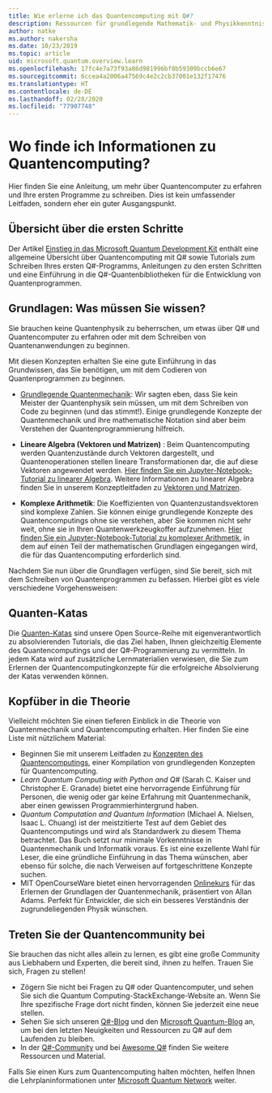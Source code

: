 ```yaml
---
title: Wie erlerne ich das Quantencomputing mit Q#?
description: Ressourcen für grundlegende Mathematik- und Physikkenntnisse, die Ihnen den Einstieg in das Quantencomputing erleichtern.
author: natke
ms.author: nakersha
ms.date: 10/23/2019
ms.topic: article
uid: microsoft.quantum.overview.learn
ms.openlocfilehash: 17fc4e7a73f93a86d981996bf8b59309bccb6e67
ms.sourcegitcommit: 6ccea4a2006a47569c4e2c2cb37001e132f17476
ms.translationtype: HT
ms.contentlocale: de-DE
ms.lasthandoff: 02/28/2020
ms.locfileid: "77907748"
---
```

# <a name="how-to-learn-about-quantum-computing"></a>Wo finde ich Informationen zu Quantencomputing?

Hier finden Sie eine Anleitung, um mehr über Quantencomputer zu erfahren und Ihre ersten Programme zu schreiben. Dies ist kein umfassender Leitfaden, sondern eher ein guter Ausgangspunkt.

## <a name="getting-started-overview"></a>Übersicht über die ersten Schritte

Der Artikel [Einstieg in das Microsoft Quantum Development Kit](xref:microsoft.quantum.welcome) enthält eine allgemeine Übersicht über Quantencomputing mit Q# sowie Tutorials zum Schreiben Ihres ersten Q#-Programms, Anleitungen zu den ersten Schritten und eine Einführung in die Q#-Quantenbibliotheken für die Entwicklung von Quantenprogrammen.

## <a name="learning-the-basics-what-do-you-need-to-know"></a>Grundlagen: Was müssen Sie wissen?

Sie brauchen keine Quantenphysik zu beherrschen, um etwas über Q# und Quantencomputer zu erfahren oder mit dem Schreiben von Quantenanwendungen zu beginnen.

Mit diesen Konzepten erhalten Sie eine gute Einführung in das Grundwissen, das Sie benötigen, um mit dem Codieren von Quantenprogrammen zu beginnen.  

* [Grundlegende Quantenmechanik](xref:microsoft.quantum.concepts.intro): Wir sagten eben, dass Sie kein Meister der Quantenphysik sein müssen, um mit dem Schreiben von Code zu beginnen (und das stimmt!). Einige grundlegende Konzepte der Quantenmechanik und ihre mathematische Notation sind aber beim Verstehen der Quantenprogrammierung hilfreich.

* **Lineare Algebra (Vektoren und Matrizen)** : Beim Quantencomputing werden Quantenzustände durch Vektoren dargestellt, und Quantenoperationen stellen lineare Transformationen dar, die auf diese Vektoren angewendet werden.  [Hier finden Sie ein Jupyter-Notebook-Tutorial zu linearer Algebra](https://github.com/microsoft/QuantumKatas/tree/master/tutorials/LinearAlgebra).  Weitere Informationen zu linearer Algebra finden Sie in unserem Konzeptleitfaden zu [Vektoren und Matrizen](xref:microsoft.quantum.concepts.vectors).

* **Komplexe Arithmetik**: Die Koeffizienten von Quantenzustandsvektoren sind komplexe Zahlen. Sie können einige grundlegende Konzepte des Quantencomputings ohne sie verstehen, aber Sie kommen nicht sehr weit, ohne sie in Ihren Quantenwerkzeugkoffer aufzunehmen.  [Hier finden Sie ein Jupyter-Notebook-Tutorial zu komplexer Arithmetik](https://github.com/microsoft/QuantumKatas/tree/master/tutorials/ComplexArithmetic), in dem auf einen Teil der mathematischen Grundlagen eingegangen wird, die für das Quantencomputing erforderlich sind. 

Nachdem Sie nun über die Grundlagen verfügen, sind Sie bereit, sich mit dem Schreiben von Quantenprogrammen zu befassen.  Hierbei gibt es viele verschiedene Vorgehensweisen:

## <a name="do-the-quantum-katas"></a>Quanten-Katas

Die [Quanten-Katas](xref:microsoft.quantum.overview.katas) sind unsere Open Source-Reihe mit eigenverantwortlich zu absolvierenden Tutorials, die das Ziel haben, Ihnen gleichzeitig Elemente des Quantencomputings und der Q#-Programmierung zu vermitteln.  In jedem Kata wird auf zusätzliche Lernmaterialien verwiesen, die Sie zum Erlernen der Quantencomputingkonzepte für die erfolgreiche Absolvierung der Katas verwenden können.  

## <a name="dive-into-the-theory"></a>Kopfüber in die Theorie

Vielleicht möchten Sie einen tieferen Einblick in die Theorie von Quantenmechanik und Quantencomputing erhalten. Hier finden Sie eine Liste mit nützlichem Material:

* Beginnen Sie mit unserem Leitfaden zu [Konzepten des Quantencomputings](xref:microsoft.quantum.concepts.intro), einer Kompilation von grundlegenden Konzepten für Quantencomputing.
* _Learn Quantum Computing with Python and Q#_ (Sarah C. Kaiser und Christopher E. Granade) bietet eine hervorragende Einführung für Personen, die wenig oder gar keine Erfahrung mit Quantenmechanik, aber einen gewissen Programmierhintergrund haben.
* _Quantum Computation and Quantum Information_ (Michael A. Nielsen, Isaac L. Chuang) ist der meistzitierte Test auf dem Gebiet des Quantencomputings und wird als Standardwerk zu diesem Thema betrachtet. Das Buch setzt nur minimale Vorkenntnisse in Quantenmechanik und Informatik voraus. Es ist eine exzellente Wahl für Leser, die eine gründliche Einführung in das Thema wünschen, aber ebenso für solche, die nach Verweisen auf fortgeschrittene Konzepte suchen.
* MIT OpenCourseWare bietet einen hervorragenden [Onlinekurs](https://www.youtube.com/watch?v=lZ3bPUKo5zc&list=PLUl4u3cNGP61-9PEhRognw5vryrSEVLPr) für das Erlernen der Grundlagen der Quantenmechanik, präsentiert von Allan Adams. Perfekt für Entwickler, die sich ein besseres Verständnis der zugrundeliegenden Physik wünschen.

## <a name="join-the-quantum-community"></a>Treten Sie der Quantencommunity bei

Sie brauchen das nicht alles allein zu lernen, es gibt eine große Community aus Liebhabern und Experten, die bereit sind, ihnen zu helfen. Trauen Sie sich, Fragen zu stellen!

* Zögern Sie nicht bei Fragen zu Q# oder Quantencomputer, und sehen Sie sich die Quantum Computing-StackExchange-Website an. Wenn Sie Ihre spezifische Frage dort nicht finden, können Sie jederzeit eine neue stellen. 
* Sehen Sie sich unseren [Q#-Blog](https://devblogs.microsoft.com/qsharp/) und den [Microsoft Quantum-Blog](https://cloudblogs.microsoft.com/quantum/) an, um bei den letzten Neuigkeiten und Ressourcen zu Q# auf dem Laufenden zu bleiben.
* In der [Q#-Community](https://qsharp.community/) und bei [Awesome Q#](https://project-awesome.org/ebraminio/awesome-qsharp) finden Sie weitere Ressourcen und Material.

 Falls Sie einen Kurs zum Quantencomputing halten möchten, helfen Ihnen die Lehrplaninformationen unter [Microsoft Quantum Network](https://info.microsoft.com/LearnMoreAboutMicrosoftQuantumNetwork.html) weiter.  

